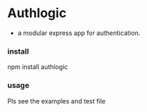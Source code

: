 # Authlogic

+ a modular express app for authentication.

### install
npm install authlogic


### usage
Pls see the examples and test file